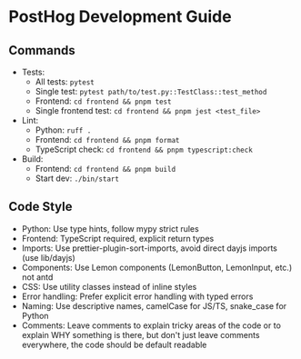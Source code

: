 # PostHog Development Guide

## Commands

- Tests:
    - All tests: `pytest`
    - Single test: `pytest path/to/test.py::TestClass::test_method`
    - Frontend: `cd frontend && pnpm test`
    - Single frontend test: `cd frontend && pnpm jest <test_file>`
- Lint:
    - Python: `ruff .`
    - Frontend: `cd frontend && pnpm format`
    - TypeScript check: `cd frontend && pnpm typescript:check`
- Build:
    - Frontend: `cd frontend && pnpm build`
    - Start dev: `./bin/start`

## Code Style

- Python: Use type hints, follow mypy strict rules
- Frontend: TypeScript required, explicit return types
- Imports: Use prettier-plugin-sort-imports, avoid direct dayjs imports (use lib/dayjs)
- Components: Use Lemon components (LemonButton, LemonInput, etc.) not antd
- CSS: Use utility classes instead of inline styles
- Error handling: Prefer explicit error handling with typed errors
- Naming: Use descriptive names, camelCase for JS/TS, snake_case for Python
- Comments: Leave comments to explain tricky areas of the code or to explain WHY something is there, but don't just leave comments everywhere, the code should be default readable
